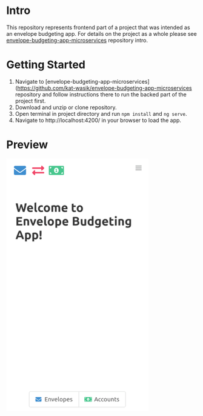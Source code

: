 # Intro

This repository represents frontend part of a project that was intended as an envelope budgeting app. For details on the project as a whole please see [envelope-budgeting-app-microservices](https://github.com/kat-wasik/envelope-budgeting-app-frontend) repository intro.

# Getting Started

1. Navigate to [envelope-budgeting-app-microservices](https://github.com/kat-wasik/envelope-budgeting-app-microservices repository and follow instructions there to run the backed part of the project first.
2. Download and unzip or clone repository.
3. Open terminal in project directory and run `npm install` and `ng serve`.
4. Navigate to http://localhost:4200/ in your browser to load the app.

# Preview

![preview.gif](https://github.com/kat-wasik/envelope-budgeting-app-frontend/blob/main/src/assets/preview.gif)

